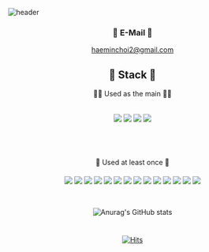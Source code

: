 ![header](https://capsule-render.vercel.app/api?type=wave&color=auto&height=300&section=header&text=CHOI&nbsp;&nbsp;HAEMIN&fontSize=90)

<div align="center">

### 📧 E-Mail 📧

haeminchoi2@gmail.com


## 🔧 Stack 🔧

🧑‍💻 Used as the main 🧑‍💻  


<br/><img src="https://img.shields.io/badge/Python-3776AB?style=for-the-badge&logo=Python&logoColor=white" align='center'/>
<img src="https://img.shields.io/badge/django-092E20?style=for-the-badge&logo=django&logoColor=white" align='center'/>
<img src="https://img.shields.io/badge/django rest framework-092E20?style=for-the-badge&logo=&logoColor=white" align='center'/>
<img src="https://img.shields.io/badge/visual studio code-007ACC?style=for-the-badge&logo=Visual Studio Code&logoColor=white" align='center'/>  

 

#  
<br/>
<br/>
🧑‍ Used at least once  🧑‍

<br/>


<br/>
<img src="https://img.shields.io/badge/postgresql-4169e1?style=for-the-badge&logo=postgresql&logoColor=white" align="center">
<img src="https://img.shields.io/badge/Docker-2496ed?style=for-the-badge&logo=docker&logoColor=white" align="center">
<img src="https://img.shields.io/badge/gunicorn-499848?style=for-the-badge&logo=gunicorn&logoColor=white" align="center">
<img src="https://img.shields.io/badge/nginx-009639?style=for-the-badge&logo=nginx&logoColor=white" align="center">
<img src="https://img.shields.io/badge/jenkins-d24939?style=for-the-badge&logo=jenkins&logoColor=white" align="center">
<img src="https://img.shields.io/badge/pycharm-000000?style=for-the-badge&logo=pycharm&logoColor=white" align="center">
<img src="https://img.shields.io/badge/javascript-F7DF1E?style=for-the-badge&logo=javascript&logoColor=black" align='center'>
<img src="https://img.shields.io/badge/linux-FCC624?style=for-the-badge&logo=linux&logoColor=black" align='center'>
<img src="https://img.shields.io/badge/git-F05032?style=for-the-badge&logo=git&logoColor=white" align="center">
<img src="https://img.shields.io/badge/github-181717?style=for-the-badge&logo=github&logoColor=white" align='center'>
<img src="https://img.shields.io/badge/amazonaws-232F3E?style=for-the-badge&logo=amazonaws&logoColor=white" align="center">
<img src="https://img.shields.io/badge/html5-E34F26?style=for-the-badge&logo=html5&logoColor=white" align='center'>
<img src="https://img.shields.io/badge/css-1572B6?style=for-the-badge&logo=css3&logoColor=white" align="center">
<img src="https://img.shields.io/badge/bootstrap-7952B3?style=for-the-badge&logo=bootstrap&logoColor=white" align="center">   

<br/>
<br/>
<br/>

![Anurag's GitHub stats](https://github-readme-stats.vercel.app/api?username=haeminchoi2&show_icons=true&theme=transparent)



#
[![Hits](https://hits.seeyoufarm.com/api/count/incr/badge.svg?url=https%3A%2F%2Fgithub.com%2Fhaeminchoi2%2Fhit-counter&count_bg=%2379C83D&title_bg=%23555555&icon=&icon_color=%23E7E7E7&title=hits&edge_flat=false)](https://hits.seeyoufarm.com)
 
 </div>
